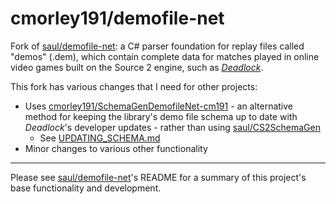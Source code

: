 # cmorley191/demofile-net

Fork of [saul/demofile-net](https://github.com/saul/demofile-net): a C# parser foundation for replay files called "demos" (.dem), which contain complete data for matches played in online video games built on the Source 2 engine, such as *[Deadlock](https://github.com/cmorley191/SchemaGenDemofileNet-cm191/blob/main/what_is_deadlock.md)*.

This fork has various changes that I need for other projects:
- Uses [cmorley191/SchemaGenDemofileNet-cm191](https://github.com/cmorley191/SchemaGenDemofileNet-cm191) - an alternative method for keeping the library's demo file schema up to date with *Deadlock*'s developer updates - rather than using [saul/CS2SchemaGen](https://github.com/saul/CS2SchemaGen)
  - See [UPDATING_SCHEMA.md](UPDATING_SCHEMA.md)
- Minor changes to various other functionality

---

Please see [saul/demofile-net](https://github.com/saul/demofile-net)'s README for a summary of this project's base functionality and development.
